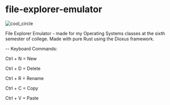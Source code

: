 # file-explorer-emulator

![cool_circle](https://github.com/zenialexandre/file-explorer-emulator/assets/84157233/4aea6276-9e97-445d-9c5c-8476d280e143)

File Explorer Emulator - made for my Operating Systems classes at the sixth semester of college.
Made with pure Rust using the Dioxus framework.

-- Keyboard Commands:

Ctrl + N = New

Ctrl + D = Delete

Ctrl + R = Rename

Ctrl + C = Copy

Ctrl + V = Paste
